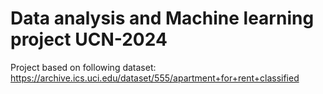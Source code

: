 # Data analysis and Machine learning project UCN-2024
Project based on following dataset: https://archive.ics.uci.edu/dataset/555/apartment+for+rent+classified

